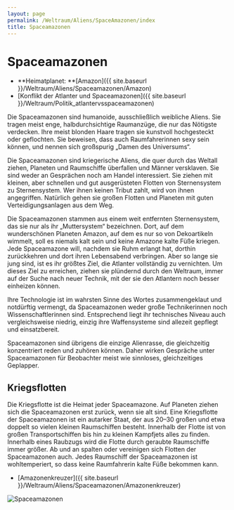```yaml
---
layout: page
permalink: /Weltraum/Aliens/SpaceAmazonen/index
title: Spaceamazonen
---
```



# Spaceamazonen


- **Heimatplanet: **[Amazon]({{ site.baseurl }}/Weltraum/Aliens/Spaceamazonen/Amazon)
- [Konflikt der Atlanter und Spaceamazonen]({{ site.baseurl }}/Weltraum/Politik_atlantervsspaceamazonen)

Die Spaceamazonen sind humanoide, ausschließlich weibliche Aliens. Sie tragen meist enge, halbdurchsichtige Raumanzüge, die nur das Nötigste verdecken. Ihre meist blonden Haare tragen sie kunstvoll hochgesteckt oder geflochten. Sie beweisen, dass auch Raumfahrerinnen sexy sein können, und nennen sich großspurig „Damen des Universums“.

Die Spaceamazonen sind kriegerische Aliens, die quer durch das Weltall ziehen, Planeten und Raumschiffe überfallen und Männer versklaven. Sie sind weder an Gesprächen noch am Handel interessiert. Sie ziehen mit kleinen, aber schnellen und gut ausgerüsteten Flotten von Sternensystem zu Sternensystem. Wer ihnen keinen Tribut zahlt, wird von ihnen angegriffen. Natürlich gehen sie großen Flotten und Planeten mit guten Verteidigungsanlagen aus dem Weg.

Die Spaceamazonen stammen aus einem weit entfernten Sternensystem, das sie nur als ihr „Muttersystem“ bezeichnen. Dort, auf dem wunderschönen Planeten Amazon, auf dem es nur so von Dekoartikeln wimmelt, soll es niemals kalt sein und keine Amazone kalte Füße kriegen. Jede Spaceamazone will, nachdem sie Ruhm erlangt hat, dorthin zurückkehren und dort ihren Lebensabend verbringen. Aber so lange sie jung sind, ist es ihr größtes Ziel, die Atlanter vollständig zu vernichten. Um dieses Ziel zu erreichen, ziehen sie plündernd durch den Weltraum, immer auf der Suche nach neuer Technik, mit der sie den Atlantern noch besser einheizen können.

Ihre Technologie ist im wahrsten Sinne des Wortes zusammengeklaut und notdürftig vermengt, da Spaceamazonen weder große Technikerinnen noch Wissenschaftlerinnen sind. Entsprechend liegt ihr technisches Niveau auch vergleichsweise niedrig, einzig ihre Waffensysteme sind allezeit gepflegt und einsatzbereit.

Spaceamazonen sind übrigens die einzige Alienrasse, die gleichzeitig konzentriert reden und zuhören können. Daher wirken Gespräche unter Spaceamazonen für Beobachter meist wie sinnloses, gleichzeitiges Geplapper.

## Kriegsflotten

Die Kriegsflotte ist die Heimat jeder Spaceamazone. Auf Planeten ziehen sich die Spaceamazonen erst zurück, wenn sie alt sind. Eine Kriegsflotte der Spaceamazonen ist ein autarker Staat, der aus 20–30 großen und etwa doppelt so vielen kleinen Raumschiffen besteht. Innerhalb der Flotte ist von großen Transportschiffen bis hin zu kleinen Kampfjets alles zu finden. Innerhalb eines Raubzugs wird die Flotte durch geraubte Raumschiffe immer größer. Ab und an spalten oder vereinigen sich Flotten der Spaceamazonen auch. Jedes Raumschiff der Spaceamazonen ist wohltemperiert, so dass keine Raumfahrerin kalte Füße bekommen kann.

- [Amazonenkreuzer]({{ site.baseurl }}/Weltraum/Aliens/Spaceamazonen/Amazonenkreuzer)


<aside><img alt="Spaceamazonen" src="{{ site.baseurl }}/assets/pics/spacepirates/gallery/sp/nrm/spaceamazone.jpg" /></aside>

